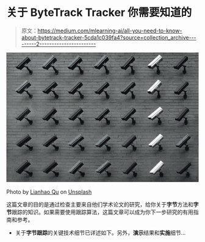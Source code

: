# 关于 ByteTrack Tracker 你需要知道的

> 原文：<https://medium.com/mlearning-ai/all-you-need-to-know-about-bytetrack-tracker-5cda1c039fa4?source=collection_archive---------2----------------------->

![](img/d458644820d24a4b08d701c482d535fb.png)

Photo by [Lianhao Qu](https://unsplash.com/@lianhao?utm_source=unsplash&utm_medium=referral&utm_content=creditCopyText) on [Unsplash](https://unsplash.com/s/photos/spy-tracking?utm_source=unsplash&utm_medium=referral&utm_content=creditCopyText)

这篇文章的目的是通过检查主要来自他们学术论文的研究，给你关于**字节**方法和**字节**跟踪的知识。如果需要使用跟踪算法，这篇文章可以成为你下一步研究的有用指南和参考。

*   关于**字节跟踪**的关键技术细节已详述如下。另外，**演示**结果和**实施**细节…